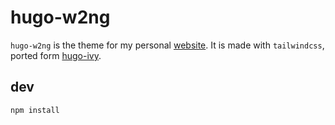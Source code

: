 # hugo-w2ng

`hugo-w2ng` is the theme for my personal [website](https://wrong.wang). It is made with `tailwindcss`, ported form [hugo-ivy](https://github.com/yihui/hugo-ivy/).

## dev

```bash
npm install
```